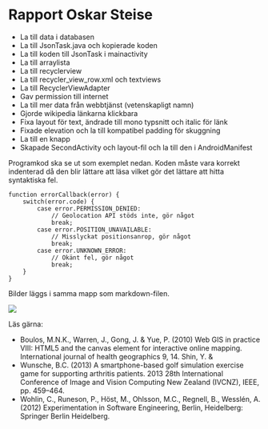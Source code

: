
# Rapport Oskar Steise

- La till data i databasen
- La till JsonTask.java och kopierade koden
- La till koden till JsonTask i mainactivity
- La till arraylista
- La till recyclerview
- La till recycler_view_row.xml och textviews
- La till RecyclerViewAdapter
- Gav permission till internet
- La till mer data från webbtjänst (vetenskapligt namn)
- Gjorde wikipedia länkarna klickbara
- Fixa layout för text, ändrade till mono typsnitt och italic för länk
- Fixade elevation och la till kompatibel padding för skuggning
- La till en knapp
- Skapade SecondActivity och layout-fil och la till den i AndroidManifest

Programkod ska se ut som exemplet nedan. Koden måste vara korrekt indenterad då den blir lättare att läsa vilket gör det lättare att hitta syntaktiska fel.

```
function errorCallback(error) {
    switch(error.code) {
        case error.PERMISSION_DENIED:
            // Geolocation API stöds inte, gör något
            break;
        case error.POSITION_UNAVAILABLE:
            // Misslyckat positionsanrop, gör något
            break;
        case error.UNKNOWN_ERROR:
            // Okänt fel, gör något
            break;
    }
}
```

Bilder läggs i samma mapp som markdown-filen.

![](android.png)

Läs gärna:

- Boulos, M.N.K., Warren, J., Gong, J. & Yue, P. (2010) Web GIS in practice VIII: HTML5 and the canvas element for interactive online mapping. International journal of health geographics 9, 14. Shin, Y. &
- Wunsche, B.C. (2013) A smartphone-based golf simulation exercise game for supporting arthritis patients. 2013 28th International Conference of Image and Vision Computing New Zealand (IVCNZ), IEEE, pp. 459–464.
- Wohlin, C., Runeson, P., Höst, M., Ohlsson, M.C., Regnell, B., Wesslén, A. (2012) Experimentation in Software Engineering, Berlin, Heidelberg: Springer Berlin Heidelberg.
